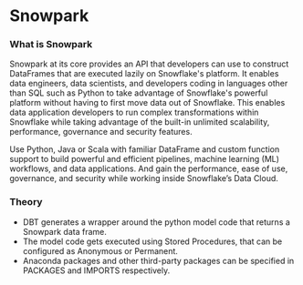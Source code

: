 # Snowpark

### What is Snowpark

Snowpark at its core provides an API that developers can use to construct DataFrames that are executed lazily on Snowflake's platform. It enables data engineers, data scientists, and developers coding in languages other than SQL such as Python to take advantage of Snowflake's powerful platform without having to first move data out of Snowflake. This enables data application developers to run complex transformations within Snowflake while taking advantage of the built-in unlimited scalability, performance, governance and security features.

Use Python, Java or Scala with familiar DataFrame and custom function support to build powerful and efficient pipelines, machine learning (ML) workflows, and data applications. And gain the performance, ease of use, governance, and security while working inside Snowflake’s Data Cloud.

### Theory

- DBT generates a wrapper around the python model code that returns a Snowpark data frame.
- The model code gets executed using Stored Procedures, that can be configured as Anonymous or Permanent.
- Anaconda packages and other third-party packages can be specified in PACKAGES and IMPORTS respectively.
